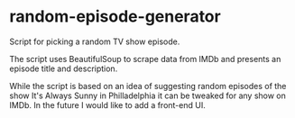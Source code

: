 # random-episode-generator
Script for picking a random TV show episode.

The script uses BeautifulSoup to scrape data from IMDb and presents an episode title and description.

While the script is based on an idea of suggesting random episodes of the show It's Always Sunny in Philladelphia it can be tweaked for any show on IMDb. In the future I would like to add a front-end UI.